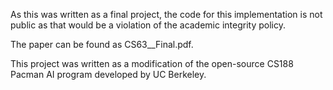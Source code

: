 As this was written as a final project, the code for this implementation is not public as that would be a violation of the academic integrity policy. 

The paper can be found as CS63__Final.pdf.

This project was written as a modification of the open-source CS188 Pacman AI program developed by UC Berkeley. 
